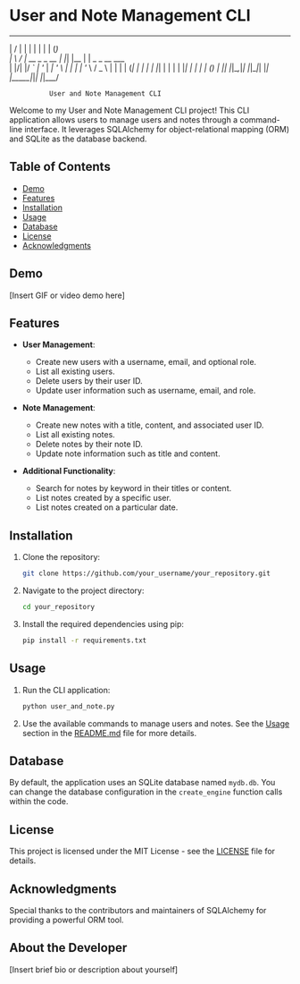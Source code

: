 # User and Note Management CLI

 __  __             _   _       _     _             
|  \/  |           | | | |     | |   (_)            
| \  / | __ _ _ __ | |_| |__   | |    _ _ __   ___  
| |\/| |/ _` | '_ \| __| '_ \  | |   | | '_ \ / _ \ 
| |  | | (_| | | | | |_| | | | | |___| | | | | (_) |
|_|  |_|\__,_|_| |_|\__|_| |_| |_____|_|_| |_|\___/ 

              User and Note Management CLI


Welcome to my User and Note Management CLI project! This CLI application allows users to manage users and notes through a command-line interface. It leverages SQLAlchemy for object-relational mapping (ORM) and SQLite as the database backend.

## Table of Contents

- [Demo](#demo)
- [Features](#features)
- [Installation](#installation)
- [Usage](#usage)
- [Database](#database)
- [License](#license)
- [Acknowledgments](#acknowledgments)

## Demo

[Insert GIF or video demo here]

## Features

- **User Management**:
  - Create new users with a username, email, and optional role.
  - List all existing users.
  - Delete users by their user ID.
  - Update user information such as username, email, and role.

- **Note Management**:
  - Create new notes with a title, content, and associated user ID.
  - List all existing notes.
  - Delete notes by their note ID.
  - Update note information such as title and content.

- **Additional Functionality**:
  - Search for notes by keyword in their titles or content.
  - List notes created by a specific user.
  - List notes created on a particular date.

## Installation

1. Clone the repository:

    ```bash
    git clone https://github.com/your_username/your_repository.git
    ```

2. Navigate to the project directory:

    ```bash
    cd your_repository
    ```

3. Install the required dependencies using pip:

    ```bash
    pip install -r requirements.txt
    ```

## Usage

1. Run the CLI application:

    ```bash
    python user_and_note.py
    ```

2. Use the available commands to manage users and notes. See the [Usage](#usage) section in the [README.md](README.md) file for more details.

## Database

By default, the application uses an SQLite database named `mydb.db`. You can change the database configuration in the `create_engine` function calls within the code.

## License

This project is licensed under the MIT License - see the [LICENSE](LICENSE) file for details.

## Acknowledgments

Special thanks to the contributors and maintainers of SQLAlchemy for providing a powerful ORM tool.

## About the Developer

[Insert brief bio or description about yourself]
